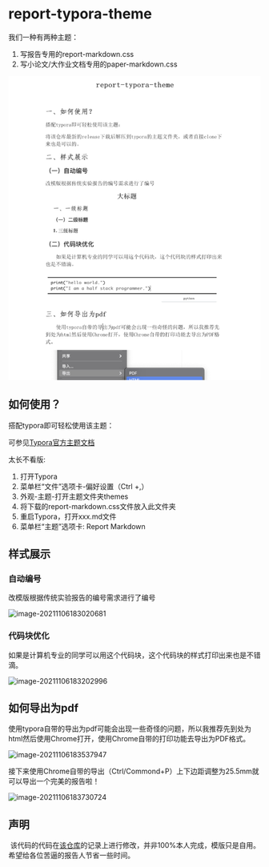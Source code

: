 # report-typora-theme

我们一种有两种主题：

1. 写报告专用的report-markdown.css
2. 写小论文/大作业文档专用的paper-markdown.css



![image-20211106183202996](./a.jpg)

## 如何使用？

搭配typora即可轻松使用该主题：

可参见[Typora官方主题文档](http://support.typora.io/About-Themes/)

太长不看版:

1. 打开Typora
2. 菜单栏“文件”选项卡-偏好设置（Ctrl +,）
3. 外观-主题-打开主题文件夹themes
4. 将下载的report-markdown.css文件放入此文件夹
5. 重启Typora，打开xxx.md文件
6. 菜单栏“主题”选项卡: Report Markdown

## 样式展示

### 自动编号

改模版根据传统实验报告的编号需求进行了编号

![image-20211106183020681](https://gitee.com/coronapolvo/images/raw/master/20211106183021image-20211106183020681.png)

### 代码块优化

​	如果是计算机专业的同学可以用这个代码块，这个代码块的样式打印出来也是不错滴。

![image-20211106183202996](https://gitee.com/coronapolvo/images/raw/master/20211106183544image-20211106183202996.png)

## 如何导出为pdf

​	使用typora自带的导出为pdf可能会出现一些奇怪的问题，所以我推荐先到处为html然后使用Chrome打开，使用Chrome自带的打印功能去导出为PDF格式。

![image-20211106183537947](https://gitee.com/coronapolvo/images/raw/master/20211106183542image-20211106183537947.png)



接下来使用Chrome自带的导出（Ctrl/Commond+P）上下边距调整为25.5mm就可以导出一个完美的报告啦！

![image-20211106183730724](https://gitee.com/coronapolvo/images/raw/master/20211106183732image-20211106183730724.png)

## 声明

​	该代码的代码在[该仓库](https://github.com/du33169/typora-theme-essay_cn)的记录上进行修改，并非100%本人完成，模版只是自用。希望给各位苦逼的报告人节省一些时间。







